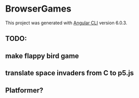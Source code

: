 # BrowserGames

This project was generated with [Angular CLI](https://github.com/angular/angular-cli) version 6.0.3.

## TODO:


 ## make flappy bird game
 ## translate space invaders from C to p5.js
 ## Platformer?
